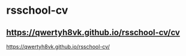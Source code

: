 # rsschool-cv
https://qwertyh8vk.github.io/rsschool-cv/cv
---
https://qwertyh8vk.github.io/rsschool-cv/

